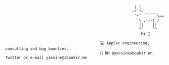                                                              )_(
                                                            ~° °~__ ___
                                                             `*´   ´   \==
                                                               \ ,---| /
                                                               ||    ||    
                                                               ^^    ^^                  
                                                                Hi 👋       
                                                                
                                              💻 AppSec engineering, consulting and bug bounties.
                                              📩 DM @yassineaboukir on Twitter or e-mail yassine@aboukir.me




